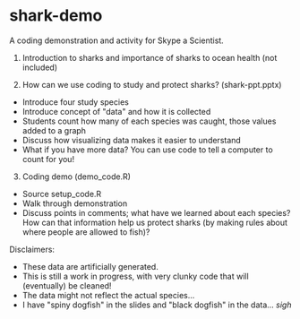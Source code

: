 # shark-demo
A coding demonstration and activity for Skype a Scientist.
1. Introduction to sharks and importance of sharks to ocean health (not included)

2. How can we use coding to study and protect sharks? (shark-ppt.pptx)
  - Introduce four study species
  - Introduce concept of "data" and how it is collected
  - Students count how many of each species was caught, those values added to a graph
  - Discuss how visualizing data makes it easier to understand
  - What if you have more data? You can use code to tell a computer to count for you!
 
 3. Coding demo (demo_code.R)
  - Source setup_code.R
  - Walk through demonstration
  - Discuss points in comments; what have we learned about each species? How can that information help us protect sharks (by making rules about where people are allowed to fish)?
  
Disclaimers:
- These data are artificially generated.
- This is still a work in progress, with very clunky code that will (eventually) be cleaned!
- The data might not reflect the actual species...
- I have "spiny dogfish" in the slides and "black dogfish" in the data... *sigh*

